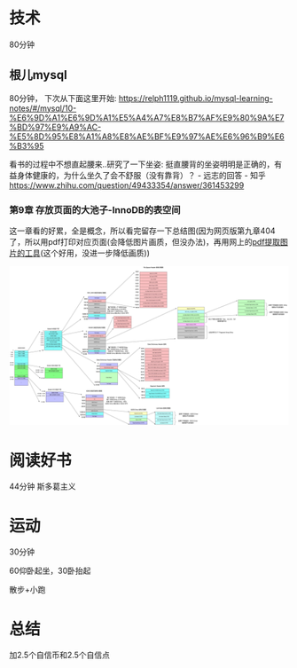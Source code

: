 # 技术
80分钟
## 根儿mysql
80分钟， 下次从下面这里开始: https://relph1119.github.io/mysql-learning-notes/#/mysql/10-%E6%9D%A1%E6%9D%A1%E5%A4%A7%E8%B7%AF%E9%80%9A%E7%BD%97%E9%A9%AC-%E5%8D%95%E8%A1%A8%E8%AE%BF%E9%97%AE%E6%96%B9%E6%B3%95

看书的过程中不想直起腰来..研究了一下坐姿: 挺直腰背的坐姿明明是正确的，有益身体健康的，为什么坐久了会不舒服（没有靠背）？ - 远志的回答 - 知乎
https://www.zhihu.com/question/49433354/answer/361453299

### 第9章 存放页面的大池子-InnoDB的表空间
这一章看的好累，全是概念，所以看完留存一下总结图(因为网页版第九章404了，所以用pdf打印对应页面(会降低图片画质，但没办法)，再用网上的[pdf提取图片的工具](https://pdfcandy.com/cn/extract-images.html)(这个好用，没进一步降低画质))

![InnoDB的表空间](./imgs/137.jpg)

# 阅读好书
44分钟 斯多葛主义

# 运动
30分钟

60仰卧起坐，30卧抬起

散步+小跑

# 总结
加2.5个自信币和2.5个自信点